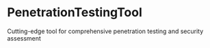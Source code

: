 # PenetrationTestingTool
Cutting-edge tool for comprehensive penetration testing and security assessment
